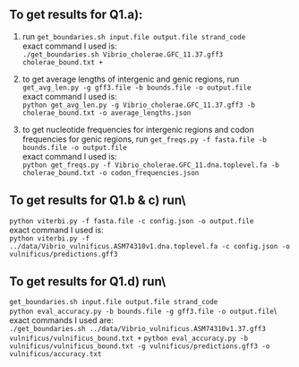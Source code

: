 ## To get results for Q1.a):
1. run `get_boundaries.sh input.file output.file strand_code`\
exact command I used is:\
`./get_boundaries.sh Vibrio_cholerae.GFC_11.37.gff3 cholerae_bound.txt +`

2. to get average lengths of intergenic and genic regions, run `get_avg_len.py -g gff3.file -b bounds.file -o output.file`\
exact command I used is:\
`python get_avg_len.py -g Vibrio_cholerae.GFC_11.37.gff3 -b cholerae_bound.txt -o average_lengths.json`

3. to get nucleotide frequencies for intergenic regions and codon frequencies for genic regions, run `get_freqs.py -f fasta.file -b bounds.file -o output.file`\
exact command I used is:\
`python get_freqs.py -f Vibrio_cholerae.GFC_11.dna.toplevel.fa -b cholerae_bound.txt -o codon_frequencies.json`

## To get results for Q1.b & c) run\
`python viterbi.py -f fasta.file -c config.json -o output.file`\
exact command I used is:\
`python viterbi.py -f ../data/Vibrio_vulnificus.ASM74310v1.dna.toplevel.fa -c config.json -o vulnificus/predictions.gff3`

## To get results for Q1.d) run\
`get_boundaries.sh input.file output.file strand_code`\
`python eval_accuracy.py -b bounds.file -g gff3.file -o output.file`\ 
exact commands I used are:\
`./get_boundaries.sh ../data/Vibrio_vulnificus.ASM74310v1.37.gff3 vulnificus/vulnificus_bound.txt +`
`python eval_accuracy.py -b vulnificus/vulnificus_bound.txt -g vulnificus/predictions.gff3 -o vulnificus/accuracy.txt`